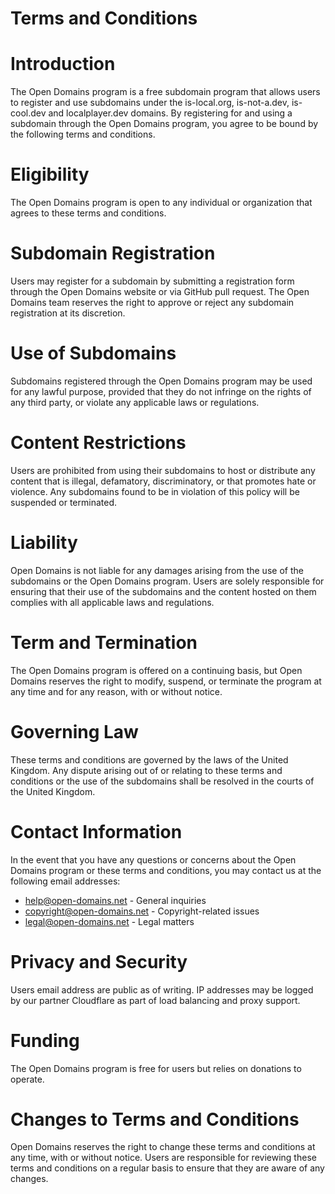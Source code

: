 # Terms and Conditions

# Introduction
The Open Domains program is a free subdomain program that allows users to register and use subdomains under the is-local.org, is-not-a.dev, is-cool.dev and localplayer.dev domains. By registering for and using a subdomain through the Open Domains program, you agree to be bound by the following terms and conditions.

# Eligibility
The Open Domains program is open to any individual or organization that agrees to these terms and conditions.

# Subdomain Registration
Users may register for a subdomain by submitting a registration form through the Open Domains website or via GitHub pull request. The Open Domains team reserves the right to approve or reject any subdomain registration at its discretion.

# Use of Subdomains
Subdomains registered through the Open Domains program may be used for any lawful purpose, provided that they do not infringe on the rights of any third party, or violate any applicable laws or regulations.

# Content Restrictions
Users are prohibited from using their subdomains to host or distribute any content that is illegal, defamatory, discriminatory, or that promotes hate or violence. Any subdomains found to be in violation of this policy will be suspended or terminated.

# Liability
Open Domains is not liable for any damages arising from the use of the subdomains or the Open Domains program. Users are solely responsible for ensuring that their use of the subdomains and the content hosted on them complies with all applicable laws and regulations.

# Term and Termination
The Open Domains program is offered on a continuing basis, but Open Domains reserves the right to modify, suspend, or terminate the program at any time and for any reason, with or without notice.

# Governing Law
These terms and conditions are governed by the laws of the United Kingdom. Any dispute arising out of or relating to these terms and conditions or the use of the subdomains shall be resolved in the courts of the United Kingdom.

# Contact Information
In the event that you have any questions or concerns about the Open Domains program or these terms and conditions, you may contact us at the following email addresses:

- help@open-domains.net - General inquiries
- copyright@open-domains.net - Copyright-related issues
- legal@open-domains.net - Legal matters

# Privacy and Security
Users email address are public as of writing. IP addresses may be logged by our partner Cloudflare as part of load balancing and proxy support.

# Funding
The Open Domains program is free for users but relies on donations to operate.

# Changes to Terms and Conditions
Open Domains reserves the right to change these terms and conditions at any time, with or without notice. Users are responsible for reviewing these terms and conditions on a regular basis to ensure that they are aware of any changes.
